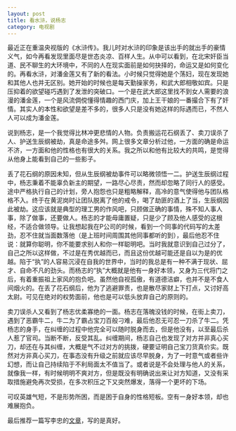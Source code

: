 ```yaml
---
layout: post
title: 看水浒，说杨志
category: 电视剧
---
```


最近正在重温央视版的《水浒传》。我儿时对水浒的印象是该出手的就出手的豪情义气，如今再看发现里面尽是世态炎凉、百样人生。从中可以看到，在北宋奸臣当道、民不聊生的大环境中，不同的人在现实面前是如何抉择的，命运又是如何变化的。再看水浒，对潘金莲又有了新的看法。小时候只觉得她是个荡妇，现在发现她和其他人也并无区别。她开始的时候也是每天勤操家务，和武大郎相敬如宾。只是压抑着的欲望碰巧遇到了发泄的突破口。一个是在武大郎这里找不到女人需要的浪漫的潘金莲，一个是风流倜傥懂得情趣的西门庆，加上王干娘的一番撮合下有了奸情。其实人的本性和欲望是差不多的，很多人只是没有她这样的际遇而已，不然人人可以成为潘金莲。

说到杨志，是一个我觉得比林冲更悲情的人物。负责搬运花石纲丢了、卖刀误杀了人、护送生辰纲被劫，真是命途多舛。网上很多文章分析过他，一方面的确是命运不济，一方面和他的性格也有很大的关系。我之所以和他有比较大的共鸣，是觉得从他身上能看到自己的一些影子。

丢了花石纲的原因未知，但从生辰纲被劫事件可以略微领悟一二。护送生辰纲过程中，杨志秉着不能辜负新主的期望，一路尽心尽责，然而却忽略了同行人的感受。途中严格执行自己的计划，旁人抱怨也只是粗略解释，高冷的意气使得他与团队格格不入。终于在黄泥岗时让团队脱离了他的戒令，喝了劫匪的酒上了当，生辰纲因此被劫。这应该就是典型的理工男的作风吧，只顾做正确的事情，殊不知人事人事，除了做事，还要做人。杨志的才能毋庸置疑，只是少了顾及他人感受的这根经，不适合做领导。让我想起我在P公司的时候，看到一个同事的代码写的太差劲，忍不住就当面数落他（是上班时间周围其他同事都听的到），最后他忍不住说：就算你聪明，你不能要求别人和你一样聪明吧。当时我就意识到自己过分了，自己之所以这样做，不过是在秀优越而已，而且这份优越可能还是自以为是的优越。陷于“执”的人容易沉浸在自我的世界中，当时的我总是有一种不满于现状、屈才、自命不凡的劲头。而杨志的“执”大概就是他有一身好本领，又身为三代将门之后，有着重振祖上家风的抱负吧。虽然他自视孤傲，有道德洁癖，也并不是不食人间烟火的。在丢了花石纲后，他为了逃避罪责，也是散尽家财上下打点，又讨好高太尉。可见在绝对的权势面前，他也是可以低头放弃自己的原则的。

卖刀误杀人又看到了杨志优柔寡绝的一面。杨志在落魄没钱的时候，在街上卖刀，遇到了恶霸牛二，牛二为了霸占宝刀百般刁难，最后他忍无可忍一刀杀了牛二。凭杨志的身手，在纠缠的过程中他完全可以随时脱身而去，但是他没有，以至最后杀人惹了官司。当断不断，反受其乱。纠缠期间，杨志自己也发现了对方并非真心买刀，却还在与其纠缠，大概是气不过对方的挑拨，硬要证明自己宝刀货真价实。既然对方非真心买刀，在事态没有升级之前就应该尽早脱身，为了一时意气或者些许幻想，而让自己持续陷于不利局面太不值当了。或者说是不会处理与他人的关系，就像我一样，有时候明明不爽对方，但是既没有明确说出来让对方知道，又没有采取措施避免再次受损，在多次积压之下又突然爆发，落得一个更坏的下场。

可叹英雄气短，不是形势所困，而是困于自身的性格短板。空有一身好本领，却也难展抱负。

最后推荐一篇写李忠的[文章](https://pureage.info/2016/06/04/friend-lizhong.html)，写的是真好。
